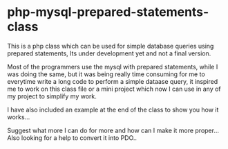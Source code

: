 # php-mysql-prepared-statements-class
This is a php class which can be used for simple database queries using prepared statements, Its under development yet and not a final version.

Most of the programmers use the mysql with prepared statements, while I was doing the same, but it was being really time consuming for me to everytime write a long code to perform a simple dataase query, it inspired me to work on this class file or a mini project which now I can use in any of my project to simplify my work.

I have also included an example at the end of the class to show you how it works...

Suggest what more I can do for more and how can I make it more proper...
Also looking for a help to convert it into PDO..
